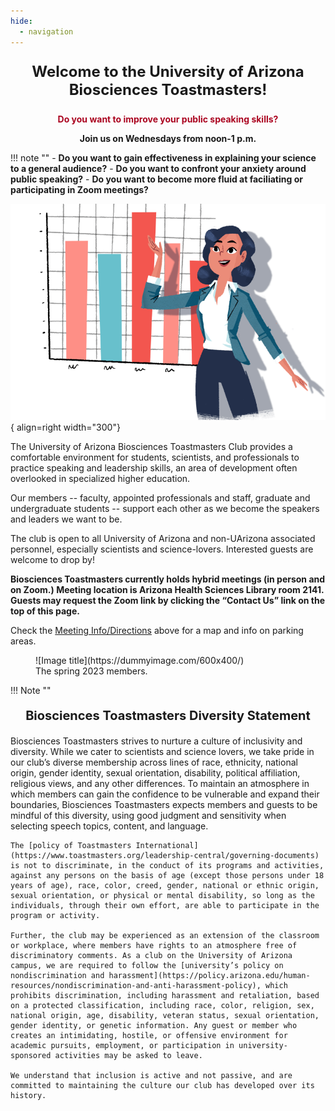 ```yaml
---
hide:
  - navigation
---
```


<p style="text-align: center; font-weight: bold; font-size: 24px;">
Welcome to the University of Arizona Biosciences Toastmasters!
</p>

<p style="text-align: center; font-weight: bold; color: #AB0520;">
Do you want to improve your public speaking skills?
</p>

<p style="text-align: center; font-weight: bold;">
Join us on Wednesdays from noon-1 p.m.
</p>

!!! note ""
    - **Do you want to gain effectiveness in explaining your science to a general audience?**
    - **Do you want to confront your anxiety around public speaking?**
    - **Do you want to become more fluid at faciliating or participating in Zoom meetings?**

![Image title](assets/Toastmasters-Global-Introduction-3.png){ align=right width="300"}

The University of Arizona Biosciences Toastmasters Club provides a comfortable environment for students, scientists, and professionals to practice speaking and leadership skills, an area of development often overlooked in specialized higher education.

Our members -- faculty, appointed professionals and staff, graduate and undergraduate students -- support each other as we become the speakers and leaders we want to be.

The club is open to all University of Arizona and non-UArizona associated personnel, especially scientists and science-lovers. Interested guests are welcome to drop by!

**Biosciences Toastmasters currently holds hybrid meetings (in person and on Zoom.) Meeting location is Arizona Health Sciences Library room 2141. Guests may request the Zoom link by clicking the “Contact Us” link on the top of this page.**

Check the [Meeting Info/Directions](info.md) above for a map and info on parking areas.

<figure markdown>
  ![Image title](https://dummyimage.com/600x400/)
  <figcaption>The spring 2023 members.</figcaption>
</figure>

!!! Note ""
    <p style="text-align: center; font-weight: bold; font-size: 20px;">
    **Biosciences Toastmasters Diversity Statement**
    </p>
    Biosciences Toastmasters strives to nurture a culture of inclusivity and diversity. While we cater to scientists and science lovers, we take pride in our club’s diverse membership across lines of race, ethnicity, national origin, gender identity, sexual orientation, disability, political affiliation, religious views, and any other differences. To maintain an atmosphere in which members can gain the confidence to be vulnerable and expand their boundaries, Biosciences Toastmasters expects members and guests to be mindful of this diversity, using good judgment and sensitivity when selecting speech topics, content, and language.

    The [policy of Toastmasters International](https://www.toastmasters.org/leadership-central/governing-documents) is not to discriminate, in the conduct of its programs and activities, against any persons on the basis of age (except those persons under 18 years of age), race, color, creed, gender, national or ethnic origin, sexual orientation, or physical or mental disability, so long as the individuals, through their own effort, are able to participate in the program or activity.

    Further, the club may be experienced as an extension of the classroom or workplace, where members have rights to an atmosphere free of discriminatory comments. As a club on the University of Arizona campus, we are required to follow the [university’s policy on nondiscrimination and harassment](https://policy.arizona.edu/human-resources/nondiscrimination-and-anti-harassment-policy), which prohibits discrimination, including harassment and retaliation, based on a protected classification, including race, color, religion, sex, national origin, age, disability, veteran status, sexual orientation, gender identity, or genetic information. Any guest or member who creates an intimidating, hostile, or offensive environment for academic pursuits, employment, or participation in university-sponsored activities may be asked to leave.

    We understand that inclusion is active and not passive, and are committed to maintaining the culture our club has developed over its history.